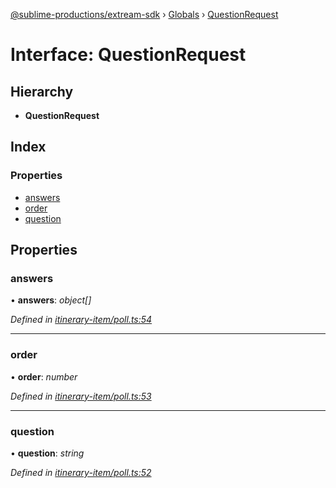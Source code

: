 [@sublime-productions/extream-sdk](../README.md) › [Globals](../globals.md) › [QuestionRequest](questionrequest.md)

# Interface: QuestionRequest

## Hierarchy

* **QuestionRequest**

## Index

### Properties

* [answers](questionrequest.md#answers)
* [order](questionrequest.md#order)
* [question](questionrequest.md#question)

## Properties

###  answers

• **answers**: *object[]*

*Defined in [itinerary-item/poll.ts:54](https://github.com/Extream-SaaS/ex-sdk/blob/1c866e4/src/itinerary-item/poll.ts#L54)*

___

###  order

• **order**: *number*

*Defined in [itinerary-item/poll.ts:53](https://github.com/Extream-SaaS/ex-sdk/blob/1c866e4/src/itinerary-item/poll.ts#L53)*

___

###  question

• **question**: *string*

*Defined in [itinerary-item/poll.ts:52](https://github.com/Extream-SaaS/ex-sdk/blob/1c866e4/src/itinerary-item/poll.ts#L52)*
